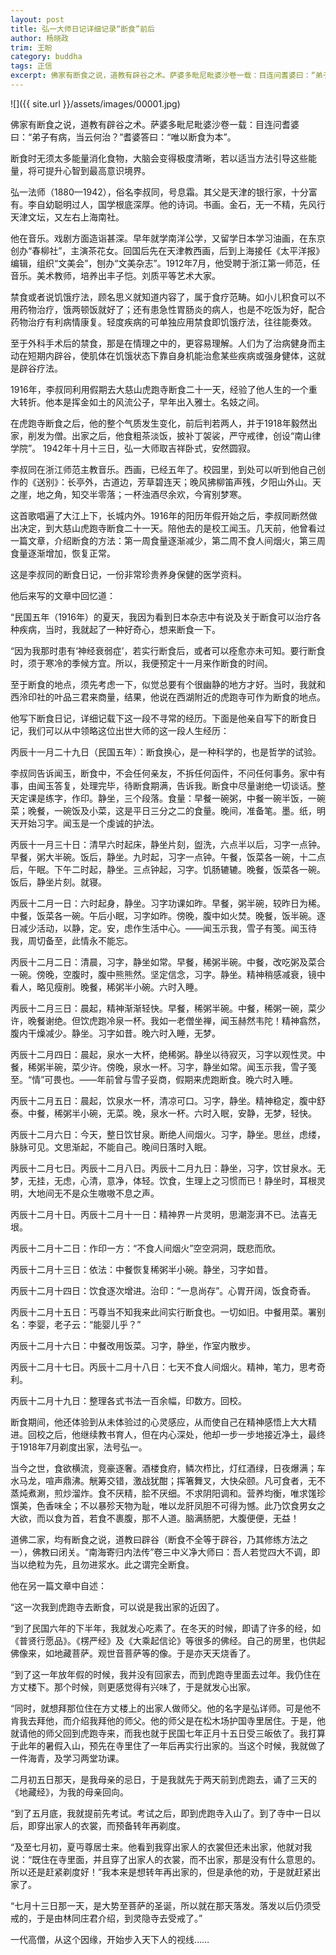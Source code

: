 ```yaml
---
layout: post
title: 弘一大师日记详细记录“断食”前后
author: 杨晓政
trim: 王盼
category: buddha
tags: 正信
excerpt: 佛家有断食之说，道教有辟谷之术。萨婆多毗尼毗婆沙卷一载：目连问耆婆曰：“弟子有病，当云何治？”耆婆答曰：“唯以断食为本”。
---
```


![]({{ site.url }}/assets/images/00001.jpg)

佛家有断食之说，道教有辟谷之术。萨婆多毗尼毗婆沙卷一载：目连问耆婆曰：“弟子有病，当云何治？”耆婆答曰：“唯以断食为本”。

断食时无须太多能量消化食物，大脑会变得极度清晰，若以适当方法引导这些能量，将可提升心智到最高意识境界。

弘一法师（1880—1942），俗名李叔同，号息霜。其父是天津的银行家，十分富有。李自幼聪明过人，国学根底深厚。他的诗词。书画。金石，无一不精，先风行天津文坛，又左右上海南社。

他在音乐。戏剧方面造诣甚深。早年就学南洋公学，又留学日本学习油画，在东京创办“春柳社”，主演茶花女。回国后先在天津教西画，后到上海接任《太平洋报》编辑，组织“文美会”，刨办“文美杂志”。1912年7月，他受聘于浙江第一师范，任音乐。美术教师，培养出丰子恺。刘质平等艺术大家。

禁食或者说饥饿疗法，顾名思义就知道内容了，属于食疗范畴。如小儿积食可以不用药物治疗，饿两顿饭就好了；还有患急性胃肠炎的病人，也是不吃饭为好，配合药物治疗有利病情康复。轻度疾病的可单独应用禁食即饥饿疗法，往往能奏效。

至于外科手术后的禁食，那是在情理之中的，更容易理解。人们为了治病健身而主动在短期内辟谷，使肌体在饥饿状态下靠自身机能治愈某些疾病或强身健体，这就是辟谷疗法。

1916年，李叔同利用假期去大慈山虎跑寺断食二十一天，经验了他人生的一个重大转折。他本是挥金如土的风流公子，早年出入雅士。名妓之间。

在虎跑寺断食之后，他的整个气质发生变化，前后判若两人，并于1918年毅然出家，削发为僧。出家之后，他食粗茶淡饭，披补丁袈裟，严守戒律，创设“南山律学院”。 1942年十月十三日，弘一大师取吉祥卧式，安然圆寂。

李叔同在浙江师范主教音乐。西画，已经五年了。校园里，到处可以听到他自己创作的《送别》：长亭外，古道边，芳草碧连天；晚风拂柳笛声残，夕阳山外山。天之崖，地之角，知交半零落；一杯浊酒尽余欢，今宵别梦寒。

这首歌唱遍了大江上下，长城内外。1916年的阳历年假开始之后，李叔同断然做出决定，到大慈山虎跑寺断食二十一天。陪他去的是校工闻玉。几天前，他曾看过一篇文章，介绍断食的方法：第一周食量逐渐减少，第二周不食人间烟火，第三周食量逐渐增加，恢复正常。

这是李叔同的断食日记，一份非常珍贵养身保健的医学资料。

他后来写的文章中回忆道：

“民国五年（1916年）的夏天，我因为看到日本杂志中有说及关于断食可以治疗各种疾病，当时，我就起了一种好奇心，想来断食一下。

“因为我那时患有‘神经衰弱症’，若实行断食后，或者可以痊愈亦未可知。要行断食时，须于寒冷的季候方宜。所以，我便预定十一月来作断食的时间。

至于断食的地点，须先考虑一下，似觉总要有个很幽静的地方才好。当时，我就和西泠印社的叶品三君来商量，结果，他说在西湖附近的虎跑寺可作为断食的地点。

他写下断食日记，详细记载下这一段不寻常的经历。下面是他亲自写下的断食日记，我们可以从中领略这位出世大师的这一段人生经历：

丙辰十一月二十九日（民国五年）：断食换心，是一种科学的，也是哲学的试验。

李叔同告诉闻玉，断食中，不会任何亲友，不拆任何函件，不问任何事务。家中有事，由闻玉答复，处理完毕，待断食期满，告诉我。断食中尽量谢绝一切谈话。整天定课是练字，作印。静坐，三个段落。食量：早餐一碗粥，中餐一碗半饭，一碗菜；晚餐，一碗饭及小菜，这是平日三分之二的食量。晚间，准备笔。墨。纸，明天开始习字。闻玉是一个虔诚的护法。

丙辰十一月三十日：清早六时起床，静坐片刻，盥洗，六点半以后，习字一点钟。早餐，粥大半碗。饭后，静坐。九时起，习字一点钟。午餐，饭菜各一碗，十二点后，午眠。下午二时起，静坐。三点钟起，习字。饥肠辘辘。晚餐，饭菜各一碗。饭后，静坐片刻。就寝。

丙辰十二月一日：六时起身，静坐。习字功课如昨。早餐，粥半碗，较昨日为稀。中餐，饭菜各一碗。午后小眠，习字如昨。傍晚，腹中如火焚。晚餐，饭半碗。逐日减少活动，以静，定。安，虑作生活中心。——闻玉示我，雪子有笺。闻玉待我，周切备至，此情永不能忘。

丙辰十二月二日：清晨，习字，静坐如常。早餐，稀粥半碗。中餐，改吃粥及菜合一碗。傍晚，空腹时，腹中熊熊然。坚定信念，习字。静坐。精神稍感减衰，镜中看人，略见瘦削。晚餐，稀粥半小碗。六时入睡。

丙辰十二月三日：晨起，精神渐渐轻快。早餐，稀粥半碗。中餐，稀粥一碗，菜少许，晚餐谢绝。但饮虎跑冷泉一杯。我如一老僧坐禅，闻玉赫然韦陀！精神翕然，腹内干燥减少。静坐。习字如昔。晚六时入睡，无梦。

丙辰十二月四日：晨起，泉水一大杯，绝稀粥。静坐以待寂灭，习字以观性灵。中餐，稀粥半碗，菜少许。傍晚，泉水一杯。习字，静坐如常。闻玉示我，雪子笺至。“情”可畏也。——年前曾与雪子妥商，假期来虎跑断食。晚六时入睡。

丙辰十二月五日：晨起，饮泉水一杯，清凉可口。习字，静坐。精神稳定，腹中舒泰。中餐，稀粥半小碗，无菜。晚，泉水一杯。六时入眠，安静，无梦，轻快。

丙辰十二月六日：今天，整日饮甘泉。断绝人间烟火。习字，静坐。思丝，虑缕，脉脉可见。文思渐起，不能自己。晚间日落时入眠。

丙辰十二月七日。丙辰十二月八日。丙辰十二月九日：静坐，习字，饮甘泉水。无梦，无挂，无虑，心清，意净，体轻。饮食，生理上之习惯而已！静坐时，耳根灵明，大地间无不是众生嗷嗷不息之声。

丙辰十二月十日。丙辰十二月十一日：精神界一片灵明，思潮澎湃不已。法喜无垠。

丙辰十二月十二日：作印一方：“不食人间烟火”空空洞洞，既悲而欣。

丙辰十二月十三日：依法：中餐恢复稀粥半小碗。静坐，习字如昔。

丙辰十二月十四日：饮食逐次增进。治印：“一息尚存”。心胃开阔，饭食奇香。

丙辰十二月十五日：丐尊当不知我来此间实行断食也。一切如旧。中餐用菜。署别名：李婴，老子云：“能婴儿乎？”

丙辰十二月十六日：中餐改用饭菜。习字，静坐，作室内散步。

丙辰十二月十七日。丙辰十二月十八日：七天不食人间烟火。精神，笔力，思考奇利。

丙辰十二月十九日：整理各式书法一百余幅，印数方。回校。

断食期间，他还体验到从未体验过的心灵感应，从而使自己在精神感悟上大大精进。回校之后，他继续教书育人，但在内心深处，他却一步一步地接近净土，最终于1918年7月剃度出家，法号弘一。

当今之世，食欲横流，竞豪逐奢。酒楼食府，鳞次栉比，灯红酒绿，日夜爆满；车水马龙，喧声鼎沸。觥筹交错，激战犹酣；挥箸舞叉，大快朵颐。凡可食者，无不蒸炖煮涮，煎炒溜炸。食不厌精，脍不厌细。不求阴阳调和。营养均衡，唯求馐珍馔美，色香味全；不以暴殄天物为耻，唯以龙肝凤胆不可得为憾。此乃饮食男女之大欲，而以食为首，若食不裹腹，那不人道。脑满肠肥，大腹便便，无益！

道佛二家，均有断食之说，道教曰辟谷（断食不全等于辟谷，乃其修练方法之一），佛教曰闭关。“南海寄归内法传”卷三中义净大师曰：吾人若觉四大不调，即当以绝粒为先，且勿进浆水。此之谓完全断食。

他在另一篇文章中自述：

“这一次我到虎跑寺去断食，可以说是我出家的近因了。

“到了民国六年的下半年，我就发心吃素了。在冬天的时候，即请了许多的经，如《普贤行愿品》。《楞严经》及《大乘起信论》等很多的佛经。自己的房里，也供起佛像来，如地藏菩萨。观世音菩萨等的像。于是亦天天烧香了。

“到了这一年放年假的时候，我并没有回家去，而到虎跑寺里面去过年。我仍住在方丈楼下。那个时候，则更感觉得有兴味了，于是就发心出家。

“同时，就想拜那位住在方丈楼上的出家人做师父。他的名字是弘详师。可是他不肯我去拜他，而介绍我拜他的师父。他的师父是在松木场护国寺里居住。于是，他就请他的师父回到虎跑寺来，而我也就于民国七年正月十五日受三皈依了。我打算于此年的暑假入山，预先在寺里住了一年后再实行出家的。当这个时候，我就做了一件海青，及学习两堂功课。

二月初五日那天，是我母亲的忌日，于是我就先于两天前到虎跑去，诵了三天的《地藏经》，为我的母亲回向。

“到了五月底，我就提前先考试。考试之后，即到虎跑寺入山了。到了寺中一日以后，即穿出家人的衣裳，而预备转年再剃度。

“及至七月初，夏丏尊居士来。他看到我穿出家人的衣裳但还未出家，他就对我说：“既住在寺里面，并且穿了出家人的衣裳，而不出家，那是没有什么意思的。所以还是赶紧剃度好！”我本来是想转年再出家的，但是承他的劝，于是就赶紧出家了。

“七月十三日那一天，是大势至菩萨的圣诞，所以就在那天落发。落发以后仍须受戒的，于是由林同庄君介绍，到灵隐寺去受戒了。”

一代高僧，从这个因缘，开始步入天下人的视线……
